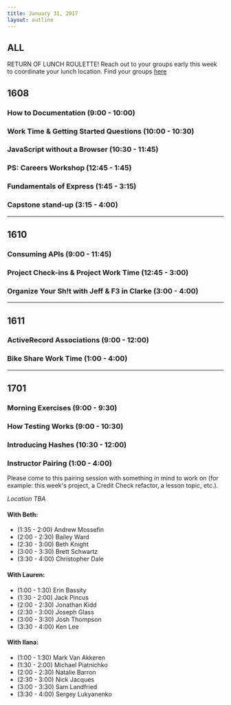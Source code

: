 ```yaml
---
title: January 31, 2017
layout: outline
---
```


## ALL
RETURN OF LUNCH ROULETTE!  Reach out to your groups early this week to coordinate your lunch location.  Find your groups [here](https://github.com/turingschool/interdisciplinary-planning/blob/master/groups/20170203.markdown)

## 1608

### How to Documentation (9:00 - 10:00)

### Work Time & Getting Started Questions (10:00 - 10:30)

### JavaScript without a Browser (10:30 - 11:45)

### PS: Careers Workshop (12:45 - 1:45)

### Fundamentals of Express (1:45 - 3:15)

### Capstone stand-up (3:15 - 4:00)

***

## 1610

### Consuming APIs (9:00 - 11:45)

### Project Check-ins & Project Work Time (12:45 - 3:00)

### Organize Your Sh!t with Jeff & F3 in Clarke (3:00 - 4:00)

***

## 1611

### ActiveRecord Associations (9:00 - 12:00)

### Bike Share Work Time (1:00 - 4:00)

***

## 1701

### Morning Exercises (9:00 - 9:30)

### How Testing Works (9:00 - 10:30)

### Introducing Hashes (10:30 - 12:00)

### Instructor Pairing (1:00 - 4:00)

Please come to this pairing session with something in mind to work on (for example: this week's project, a Credit Check refactor, a lesson topic, etc.).

_Location TBA_

#### With Beth:

*   (1:35 - 2:00) Andrew Mossefin
*   (2:00 - 2:30) Bailey Ward
*   (2:30 - 3:00) Beth Knight
*   (3:00 - 3:30) Brett Schwartz
*   (3:30 - 4:00) Christopher Dale

#### With Lauren:

*   (1:00 - 1:30) Erin Bassity
*   (1:30 - 2:00) Jack Pincus
*   (2:00 - 2:30) Jonathan Kidd
*   (2:30 - 3:00) Joseph Glass
*   (3:00 - 3:30) Josh Thompson
*   (3:30 - 4:00) Ken Lee

#### With Ilana:

*   (1:00 - 1:30) Mark Van Akkeren
*   (1:30 - 2:00) Michael Piatnichko
*   (2:00 - 2:30) Natalie Barron
*   (2:30 - 3:00) Nick Jacques
*   (3:00 - 3:30) Sam Landfried
*   (3:30 - 4:00) Sergey Lukyanenko

